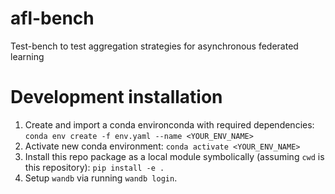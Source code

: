 # afl-bench
Test-bench to test aggregation strategies for asynchronous federated learning

# Development installation
1. Create and import a conda environconda with required dependencies: `conda env create -f env.yaml --name <YOUR_ENV_NAME>`
2. Activate new conda environment: `conda activate <YOUR_ENV_NAME>`
3. Install this repo package as a local module symbolically (assuming `cwd` is this repository): `pip install -e .`
4. Setup `wandb` via running `wandb login`.
